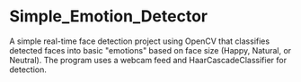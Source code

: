 # Simple_Emotion_Detector
A simple real-time face detection project using OpenCV that classifies detected faces into basic "emotions" based on face size (Happy, Natural, or Neutral). The program uses a webcam feed and HaarCascadeClassifier for detection.
